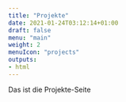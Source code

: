 ```yaml
---
title: "Projekte"
date: 2021-01-24T03:12:14+01:00
draft: false
menu: "main"
weight: 2
menuIcon: "projects"
outputs:
- html
---
```


Das ist die Projekte-Seite